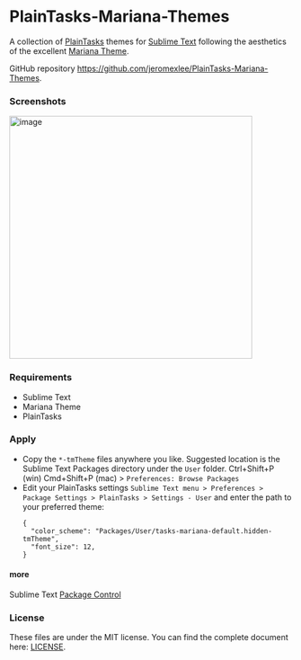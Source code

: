 # PlainTasks-Mariana-Themes

A collection of [PlainTasks](https://github.com/aziz/PlainTasks) themes for [Sublime Text](https://www.sublimetext.com/) following the aesthetics of the excellent [Mariana Theme]([http://equinsuocha.io/material-theme/](https://vscodethemes.com/e/jrtools.mariana/mariana-sublime)).  

GitHub repository <https://github.com/jeromexlee/PlainTasks-Mariana-Themes>.

### Screenshots

<img width="432" alt="image" src="https://github.com/user-attachments/assets/57cff387-f521-4ff5-9b97-372039528d96" />


### Requirements

* Sublime Text
* Mariana Theme
* PlainTasks

### Apply

* Copy the `*-tmTheme` files anywhere you like. Suggested location is the Sublime Text Packages directory under the `User` folder. Ctrl+Shift+P (win) Cmd+Shift+P (mac) > `Preferences: Browse Packages`
* Edit your PlainTasks settings `Sublime Text menu > Preferences > Package Settings > PlainTasks > Settings - User`
and enter the path to your preferred theme:
  ```
  {
    "color_scheme": "Packages/User/tasks-mariana-default.hidden-tmTheme",
    "font_size": 12,
  }
  ```

#### more

Sublime Text [Package Control](https://packagecontrol.io/docs)

### License

These files are under the MIT license. You can find the complete document here: [LICENSE](https://github.com/Gregory-K/PlainTasks-Material-Themes/blob/master/LICENSE).
